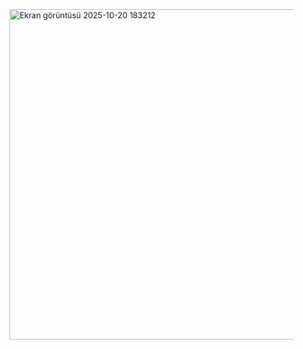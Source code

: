 <img width="931" height="586" alt="Ekran görüntüsü 2025-10-20 183212" src="https://github.com/user-attachments/assets/fe7e95a4-5719-44c6-a87c-d8219d290c04" />
